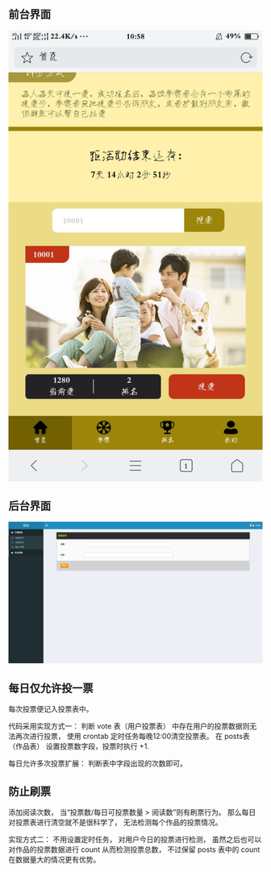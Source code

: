## 前台界面
<div align=center><img width="550" src="home.jpg"/></div>

## 后台界面
![后台](back.png)

## 每日仅允许投一票
每次投票便记入投票表中。

代码采用实现方式一：
判断 vote 表（用户投票表） 中存在用户的投票数据则无法再次进行投票，
使用 crontab 定时任务每晚12:00清空投票表。
在 posts表（作品表） 设置投票数字段，投票时执行 +1.

每日允许多次投票扩展：
判断表中字段出现的次数即可。

## 防止刷票
添加阅读次数，
当“投票数/每日可投票数量 > 阅读数”则有刷票行为。
那么每日对投票表进行清空就不是很科学了，
无法检测每个作品的投票情况。

实现方式二：
不用设置定时任务，
对用户今日的投票进行检测，
虽然之后也可以对作品的投票数据进行 count 从而检测投票总数，
不过保留 posts 表中的 count 在数据量大的情况更有优势。

